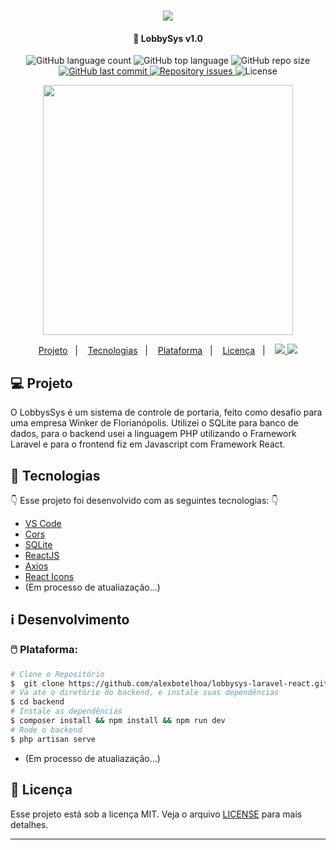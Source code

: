 <h1 align="center">
  <img src="https://user-images.githubusercontent.com/44276302/85958443-ef8f3300-b96b-11ea-8352-9e55b9e82b67.png">
</h1>

<h4 align="center">
  🚀 LobbySys v1.0
</h4>

<p align="center">
  <img alt="GitHub language count" src="https://img.shields.io/github/languages/count/alexbotelhoa/lobbysys-lareavel?color=ff0000"> 
  <img alt="GitHub top language" src="https://img.shields.io/github/languages/top/alexbotelhoa/lobbysys-lareavel?color=%23F7DF1E">
  <img alt="GitHub repo size" src="https://img.shields.io/github/repo-size/alexbotelhoa/lobbysys-lareavel">
  <a href="https://github.com/alexbotelhoa/lobbysys-lareavel/commits/master">
    <img alt="GitHub last commit" src="https://img.shields.io/github/last-commit/alexbotelhoa/lobbysys-lareavel">
  </a>
  <a href="https://github.com/alexbotelhoa/lobbysys-lareavel/issues">
    <img alt="Repository issues" src="https://img.shields.io/github/issues/alexbotelhoa/lobbysys-lareavel">
  </a>
  <img alt="License" src="https://img.shields.io/badge/license-MIT-brightgreen">
</p>

<p align="center">
  <img src="https://res.cloudinary.com/dtfbvvkyp/image/upload/v1566331377/laravel-logolockup-cmyk-red.svg" width="400">
</p>

<p align="center">
    <a href="#computer-projeto">Projeto</a>&nbsp;&nbsp;&nbsp;|&nbsp;&nbsp;&nbsp;
    <a href="#rocket-tecnologias">Tecnologias</a>&nbsp;&nbsp;&nbsp;|&nbsp;&nbsp;&nbsp;
    <a href="#computer_mouse-backend">Plataforma</a>&nbsp;&nbsp;&nbsp;|&nbsp;&nbsp;&nbsp;
    <a href="#memo-licença">Licença</a>&nbsp;&nbsp;&nbsp;|&nbsp;&nbsp;&nbsp;
    <a href="https://www.linkedin.com/in/alex-botelho-almeida/">
      <img src="https://img.icons8.com/color/24/000000/linkedin.png"/>
    </a>
    <a href="https://www.youtube.com/channel/UC6N_L0nZWRjcym8bnChKppw/">
      <img src="https://img.icons8.com/color/24/000000/youtube-play.png"/>
    </a>
</p>

## :computer: Projeto

O LobbysSys é um sistema de controle de portaria, feito como desafio para uma empresa Winker de Florianópolis. Utilizei o SQLite para banco de dados, para o backend usei a linguagem PHP utilizando o Framework Laravel e para o frontend fiz em Javascript com Framework React.

## :rocket: Tecnologias

:point_down: Esse projeto foi desenvolvido com as seguintes tecnologias: :point_down:

-  [VS Code](https://code.visualstudio.com/)
-  [Cors](https://github.com/expressjs/cors)
-  [SQLite](https://www.sqlite.org/)
-  [ReactJS](https://reactjs.org/)
-  [Axios](https://github.com/axios/axios)
-  [React Icons](https://github.com/react-icons/react-icons)
-  (Em processo de atualiazação...)

## :information_source: Desenvolvimento

### :computer_mouse: Plataforma: 

```bash
# Clone o Repositório
$  git clone https://github.com/alexbotelhoa/lobbysys-laravel-react.git
# Va até o diretório do backend, e instale suas dependências
$ cd backend
# Instale as dependências
$ composer install && npm install && npm run dev
# Rode o backend 
$ php artisan serve
```
-  (Em processo de atualiazação...)

## :memo: Licença

Esse projeto está sob a licença MIT. Veja o arquivo [LICENSE](LICENSE.md) para mais detalhes.

---
